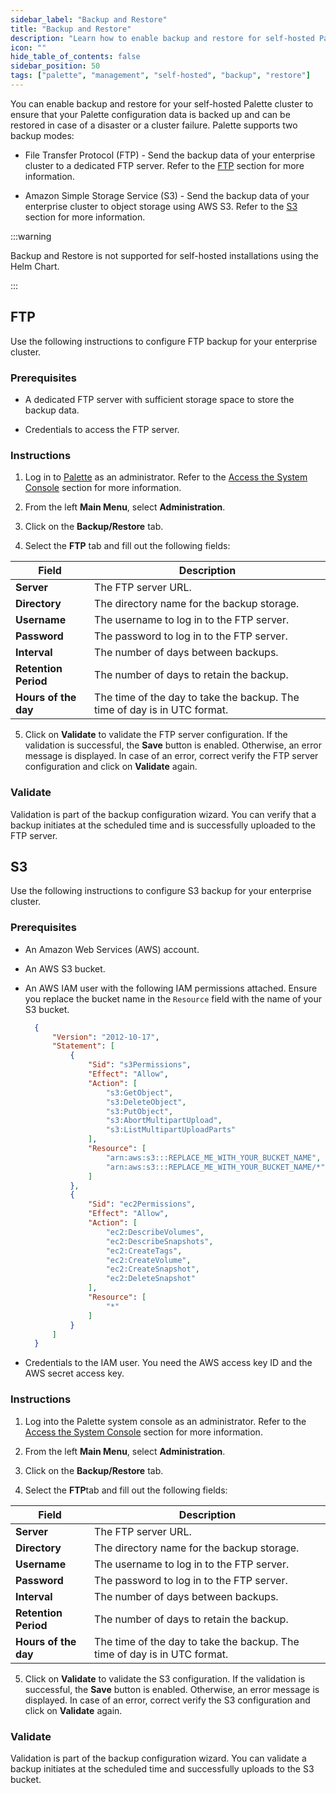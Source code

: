 ```yaml
---
sidebar_label: "Backup and Restore"
title: "Backup and Restore"
description: "Learn how to enable backup and restore for self-hosted Palette."
icon: ""
hide_table_of_contents: false
sidebar_position: 50
tags: ["palette", "management", "self-hosted", "backup", "restore"]
---
```


You can enable backup and restore for your self-hosted Palette cluster to ensure that your Palette configuration data is backed up and can be restored in case of a disaster or a cluster failure. Palette supports two backup modes:

* File Transfer Protocol (FTP) - Send the backup data of your enterprise cluster to a dedicated FTP server. Refer to the [FTP](#ftp) section for more information.


* Amazon Simple Storage Service (S3) - Send the backup data of your enterprise cluster to object storage using AWS S3. Refer to the [S3](#s3) section for more information.

:::warning

Backup and Restore is not supported for self-hosted installations using the Helm Chart. 

:::

## FTP

Use the following instructions to configure FTP backup for your enterprise cluster.

### Prerequisites

* A dedicated FTP server with sufficient storage space to store the backup data.


* Credentials to access the FTP server.


### Instructions

1. Log in to [Palette](https://console.spectrocloud.com) as an administrator. Refer to the [Access the System Console](../system-management/system-management.md#access-the-system-console) section for more information.


2. From the left **Main Menu**, select **Administration**.


3. Click on the **Backup/Restore** tab.


4. Select the **FTP** tab and fill out the following fields:

  | **Field** | **Description** |
  | --- | --- |
  | **Server** | The FTP server URL. |
  | **Directory** | The directory name for the backup storage. |
  | **Username** | The username to log in to the FTP server. |
  | **Password** | The password to log in to the FTP server. |
  | **Interval** | The number of days between backups. |
  | **Retention Period** | The number of days to retain the backup. |
  | **Hours of the day** | The time of the day to take the backup. The time of day is in UTC format. |


5. Click on **Validate** to validate the FTP server configuration. If the validation is successful, the **Save** button is enabled. Otherwise, an error message is displayed. In case of an error, correct verify the FTP server configuration and click on **Validate** again.


### Validate

Validation is part of the backup configuration wizard. You can verify that a backup initiates at the scheduled time and is successfully uploaded to the FTP server. 


## S3

Use the following instructions to configure S3 backup for your enterprise cluster.



### Prerequisites

- An Amazon Web Services (AWS) account.

- An AWS S3 bucket.

- An AWS IAM user with the following IAM permissions attached. Ensure you replace the bucket name in the `Resource` field with the name of your S3 bucket.

  ```json
    {
        "Version": "2012-10-17",
        "Statement": [
            {
                "Sid": "s3Permissions",
                "Effect": "Allow",
                "Action": [
                    "s3:GetObject",
                    "s3:DeleteObject",
                    "s3:PutObject",
                    "s3:AbortMultipartUpload",
                    "s3:ListMultipartUploadParts"
                ],
                "Resource": [
                    "arn:aws:s3:::REPLACE_ME_WITH_YOUR_BUCKET_NAME",
                    "arn:aws:s3:::REPLACE_ME_WITH_YOUR_BUCKET_NAME/*"
                ]
            },
            {
                "Sid": "ec2Permissions",
                "Effect": "Allow",
                "Action": [
                    "ec2:DescribeVolumes",
                    "ec2:DescribeSnapshots",
                    "ec2:CreateTags",
                    "ec2:CreateVolume",
                    "ec2:CreateSnapshot",
                    "ec2:DeleteSnapshot"
                ],
                "Resource": [
                    "*"
                ]
            }
        ]
    }
  ```


- Credentials to the IAM user. You need the AWS access key ID and the AWS secret access key.


### Instructions

1. Log into the Palette system console as an administrator. Refer to the [Access the System Console](../system-management/system-management.md#access-the-system-console) section for more information.


2. From the left **Main Menu**, select **Administration**.


3. Click on the **Backup/Restore** tab.


4. Select the **FTP**tab and fill out the following fields:

  | **Field** | **Description** |
  | --- | --- |
  | **Server** | The FTP server URL. |
  | **Directory** | The directory name for the backup storage. |
  | **Username** | The username to log in to the FTP server. |
  | **Password** | The password to log in to the FTP server. |
  | **Interval** | The number of days between backups. |
  | **Retention Period** | The number of days to retain the backup. |
  | **Hours of the day** | The time of the day to take the backup. The time of day is in UTC format. |


5. Click on **Validate** to validate the S3 configuration. If the validation is successful, the **Save** button is enabled. Otherwise, an error message is displayed. In case of an error, correct verify the S3 configuration and click on **Validate** again.

### Validate

Validation is part of the backup configuration wizard. You can validate a backup initiates at the scheduled time and successfully uploads to the S3 bucket. 
